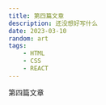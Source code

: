 ```yaml
---
title: 第四篇文章
description: 还没想好写什么
date: 2023-03-10
random: art
tags:
    - HTML
    - CSS
    - REACT
---
```



第四篇文章